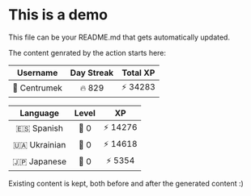 # This is a demo

This file can be your README.md that gets automatically updated.

The content genrated by the action starts here:

<!--START_SECTION:duolingoStats-->
<!-- Automatically generated with https://github.com/centrumek/duolingo-readme-stats-->

| Username | Day Streak | Total XP |
|:---:|:---:|:---:|
| 👤 Centrumek | 🔥 829 | ⚡ 34283 |

| Language | Level | XP |
|:---:|:---:|:---:|
| 🇪🇸 Spanish | 👑 0 | ⚡ 14276 |
| 🇺🇦 Ukrainian | 👑 0 | ⚡ 14618 |
| 🇯🇵 Japanese | 👑 0 | ⚡ 5354 |

<!--END_SECTION:duolingoStats-->

Existing content is kept, both before and after the generated content :)